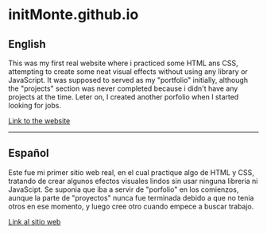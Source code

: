 # initMonte.github.io

## English

This was my first real website where i practiced some HTML ans CSS, attempting to create some neat visual effects without using any library or JavaScript.
It was supposed to served as my "portfolio" initially, although the "projects" section was never completed because i didn't have any projects at the time. Leter on, I created another porfolio when I started looking for jobs.

[Link to the website](https://initMonte.github.io/)

___

## Español

Este fue mi primer sitio web real, en el cual practique algo de HTML y CSS, tratando de crear algunos efectos visuales lindos sin usar ninguna libreria ni JavaScipt.
Se suponia que iba a servir de "porfolio" en los comienzos, aunque la parte de "proyectos" nunca fue terminada debido a que no tenia otros en ese momento, y luego cree otro cuando empece a buscar trabajo.

[Link al sitio web](https://initMonte.github.io/)
